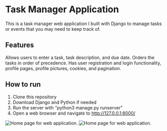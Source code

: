 # Task Manager Application
This is a task manager web application I built with Django to manage tasks or events that you may need to keep track of.
## Features
Allows users to enter a task, task description, and due date. Orders the tasks in order of precedence. Has user registration and login functionality, profile pages, profile pictures, cookies, and pagination.
## How to run
1. Clone this repository
2. Download Django and Python if needed
3. Run the server with "python3 manage.py runserver"
4. Open a web browser and navigate to http://127.0.0.1:8000/

<picture>
  <img alt="Home page for web application." src="./readmeimages/home_page.png">
</picture>

<picture>
  <img alt="Home page for web application." src="./readmeimages/profile_page.png">
</picture>